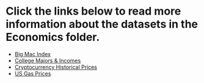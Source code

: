 # Click the links below to read more information about the datasets in the Economics folder.

- [Big Mac Index](https://studio.code.org/data_docs/big-mac-index/)
- [College Majors & Incomes](https://studio.code.org/data_docs/college-majors/)
- [Cryptocurrency Historical Prices](https://studio.code.org/data_docs/cryptocurrency-historical-prices/)
- [US Gas Prices](https://studio.code.org/data_docs/us-gas-prices/)
